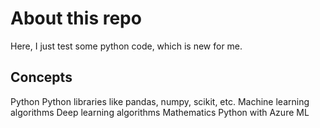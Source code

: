 # About this repo

Here, I just test some python code, which is new for me.

## Concepts

Python
Python libraries like pandas, numpy, scikit, etc.
Machine learning algorithms
Deep learning algorithms
Mathematics
Python with Azure ML 
